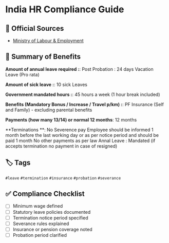 # India HR Compliance Guide

## 📜 Official Sources
- [Ministry of Labour & Employment](https://labour.gov.in)

## 🧾 Summary of Benefits
**Amount of annual leave required :**: Post Probation : 24 days Vacation Leave (Pro rata)

**Amount of sick leave :**: 10 sick Leaves

**Government mandated hours :**: 45 hours a week (1 hour break included)

**Benefits (Mandatory Bonus / Increase / Travel p/km) :**: PF 
Insurance (Self and Family) - excluding parental benefits

**Payments (how many 13/14) or normal 12 months**: 12 months

**Terminations **: No Severence pay 
Employee should be informed 1 month before the last working day or as per notice period and should be paid 1 month 
No other payments as per law 
Annal Leave : Mandated (if accepts termination no payment in case of resigned)

## 🏷️ Tags
`#leave` `#termination` `#insurance` `#probation` `#severance`

## ✅ Compliance Checklist
- [ ] Minimum wage defined
- [ ] Statutory leave policies documented
- [ ] Termination notice period specified
- [ ] Severance rules explained
- [ ] Insurance or pension coverage noted
- [ ] Probation period clarified
